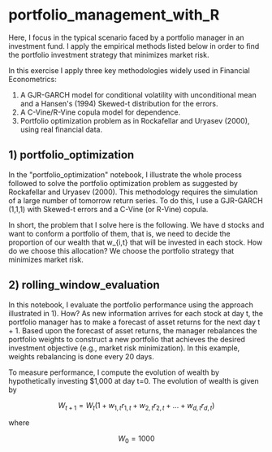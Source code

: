 # portfolio_management_with_R
Here, I focus in the typical scenario faced by a portfolio manager in an investment fund. I apply the empirical methods listed below in order to find the portfolio investment strategy that minimizes market risk.

In this exercise I apply three key methodologies widely used in Financial Econometrics:
1. A GJR-GARCH model for conditional volatility with unconditional mean and a Hansen's (1994) Skewed-t distribution for the errors.
2. A C-Vine/R-Vine copula model for dependence.
3. Portfolio optimization problem as in Rockafellar and Uryasev (2000), using real financial data.

 

## 1) portfolio_optimization
In the "portfolio_optimization" notebook, I illustrate the whole process followed to solve the portfolio optimization problem as suggested by Rockafellar and Uryasev (2000). This methodology requires the simulation of a large number of tomorrow return series. To do this, I use a GJR-GARCH (1,1,1) with Skewed-t errors and a C-Vine (or R-Vine) copula.

In short, the problem that I solve here is the following. We have d stocks and want to conform a portfolio of them, that is, we need to decide the proportion of our wealth that w_{i,t} that will be invested in each stock. How do we choose this allocation? We choose the portfolio strategy that minimizes market risk.

## 2) rolling_window_evaluation
In this notebook, I evaluate the portfolio performance using the approach illustrated in 1). How? As new information arrives for each stock at day t, the
portfolio manager has to make a forecast of asset returns for the next day t + 1. Based upon the forecast of asset returns, the manager rebalances the portfolio weights  to construct a new portfolio that achieves the desired investment objective (e.g., market risk minimization). In this example, weights rebalancing is done every 20 days.

To measure performance, I compute the evolution of wealth by hypothetically investing $1,000 at day t=0. The evolution of wealth is given by  
```math
W_{t+1}=W_t(1 + w_{1,t}r_{1,t}+w_{2,t}r_{2,t}+...+w_{d,t}r_{d,t})
```
where 
 
```math
W_0=1000
```
 
